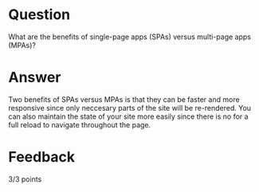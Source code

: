 # Question

What are the benefits of single-page apps (SPAs) versus multi-page apps (MPAs)?

# Answer
Two benefits of SPAs versus MPAs is that they can be faster and more responsive since only neccesary parts of the site will be re-rendered. You can also maintain the state of your site more easily since there is no for a full reload to navigate throughout the page.


# Feedback

3/3 points